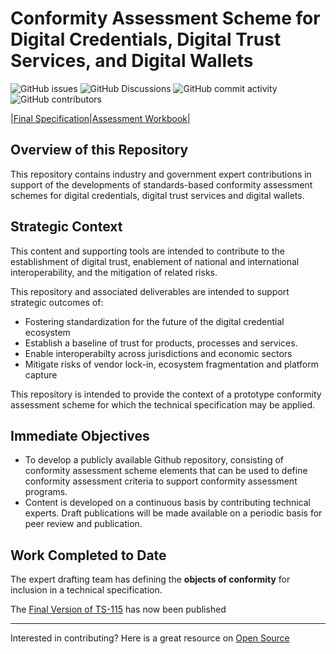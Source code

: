 # Conformity Assessment Scheme for Digital Credentials, Digital Trust Services, and Digital Wallets

![GitHub issues](https://img.shields.io/github/issues/dgc-cgn/CAS-Digital-Credentials)
![GitHub Discussions](https://img.shields.io/github/discussions/dgc-cgn/CAS-Digital-Credentials)
![GitHub commit activity](https://img.shields.io/github/commit-activity/m/dgc-cgn/CAS-Digital-Credentials)
![GitHub contributors](https://img.shields.io/github/contributors/dgc-cgn/CAS-Digital-Credentials)

|[Final Specification](https://dgc-cgn.org/standards/find-a-standard/standards-in-digital-credentials/digital-credentials/)|[Assessment Workbook](./scheme/workbook.md)|

## Overview of this Repository

This repository contains industry and government expert contributions in support of the developments of standards-based conformity assessment schemes for digital credentials, digital trust services and digital wallets.

## Strategic Context

This content and supporting tools are intended to contribute to the establishment of digital trust, enablement of national and international interoperability, and the mitigation of related risks.

This repository and associated deliverables are intended to support strategic outcomes of:

* Fostering standardization for the future of the digital credential ecosystem
* Establish a baseline of trust for products, processes and services.
* Enable interoperabilty across jurisdictions and economic sectors
* Mitigate risks of vendor lock-in, ecosystem fragmentation and platform capture

This repository is intended to provide the context of a prototype conformity assessment scheme for which the technical specification may be applied.

## Immediate Objectives

* To develop a publicly available Github repository, consisting of conformity assessment scheme elements that can be used to define conformity assessment criteria to support conformity assessment programs.
* Content is developed on a continuous basis by contributing technical experts. Draft publications will be made available on a periodic basis for peer review and publication.

## Work Completed to Date

The expert drafting team has defining the **objects of conformity** for inclusion in a technical specification. 

The [Final Version of TS-115](https://dgc-cgn.org/standards/find-a-standard/standards-in-digital-credentials/digital-credentials/) has now been published

---
Interested in contributing? Here is a great resource on [Open Source](https://opensource.guide/)
